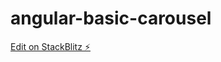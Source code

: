 # angular-basic-carousel

[Edit on StackBlitz ⚡️]([https://stackblitz.com/edit/angular-basic-carousel](https://stackblitz.com/edit/angular-slider-json?file=README.md)https://stackblitz.com/edit/angular-slider-json?file=README.md)
